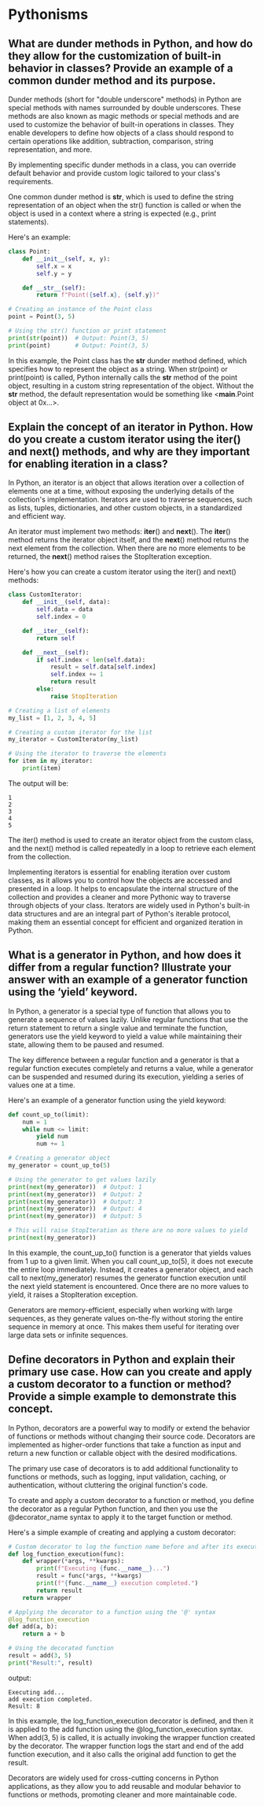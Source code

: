 # Pythonisms

## What are dunder methods in Python, and how do they allow for the customization of built-in behavior in classes? Provide an example of a common dunder method and its purpose.

Dunder methods (short for "double underscore" methods) in Python are special methods with names surrounded by double underscores. These methods are also known as magic methods or special methods and are used to customize the behavior of built-in operations in classes. They enable developers to define how objects of a class should respond to certain operations like addition, subtraction, comparison, string representation, and more.

By implementing specific dunder methods in a class, you can override default behavior and provide custom logic tailored to your class's requirements.

One common dunder method is __str__, which is used to define the string representation of an object when the str() function is called or when the object is used in a context where a string is expected (e.g., print statements).

Here's an example:

```py
class Point:
    def __init__(self, x, y):
        self.x = x
        self.y = y

    def __str__(self):
        return f"Point({self.x}, {self.y})"

# Creating an instance of the Point class
point = Point(3, 5)

# Using the str() function or print statement
print(str(point))  # Output: Point(3, 5)
print(point)       # Output: Point(3, 5)
```

In this example, the Point class has the __str__ dunder method defined, which specifies how to represent the object as a string. When str(point) or print(point) is called, Python internally calls the __str__ method of the point object, resulting in a custom string representation of the object. Without the __str__ method, the default representation would be something like <__main__.Point object at 0x...>.

## Explain the concept of an iterator in Python. How do you create a custom iterator using the iter() and next() methods, and why are they important for enabling iteration in a class?

In Python, an iterator is an object that allows iteration over a collection of elements one at a time, without exposing the underlying details of the collection's implementation. Iterators are used to traverse sequences, such as lists, tuples, dictionaries, and other custom objects, in a standardized and efficient way.

An iterator must implement two methods: __iter__() and __next__(). The __iter__() method returns the iterator object itself, and the __next__() method returns the next element from the collection. When there are no more elements to be returned, the __next__() method raises the StopIteration exception.

Here's how you can create a custom iterator using the iter() and next() methods:

```py
class CustomIterator:
    def __init__(self, data):
        self.data = data
        self.index = 0

    def __iter__(self):
        return self

    def __next__(self):
        if self.index < len(self.data):
            result = self.data[self.index]
            self.index += 1
            return result
        else:
            raise StopIteration

# Creating a list of elements
my_list = [1, 2, 3, 4, 5]

# Creating a custom iterator for the list
my_iterator = CustomIterator(my_list)

# Using the iterator to traverse the elements
for item in my_iterator:
    print(item)

```

The output will be:

```
1
2
3
4
5
```

The iter() method is used to create an iterator object from the custom class, and the next() method is called repeatedly in a loop to retrieve each element from the collection.

Implementing iterators is essential for enabling iteration over custom classes, as it allows you to control how the objects are accessed and presented in a loop. It helps to encapsulate the internal structure of the collection and provides a cleaner and more Pythonic way to traverse through objects of your class. Iterators are widely used in Python's built-in data structures and are an integral part of Python's iterable protocol, making them an essential concept for efficient and organized iteration in Python.

## What is a generator in Python, and how does it differ from a regular function? Illustrate your answer with an example of a generator function using the ‘yield’ keyword.

In Python, a generator is a special type of function that allows you to generate a sequence of values lazily. Unlike regular functions that use the return statement to return a single value and terminate the function, generators use the yield keyword to yield a value while maintaining their state, allowing them to be paused and resumed.

The key difference between a regular function and a generator is that a regular function executes completely and returns a value, while a generator can be suspended and resumed during its execution, yielding a series of values one at a time.

Here's an example of a generator function using the yield keyword:

```py
def count_up_to(limit):
    num = 1
    while num <= limit:
        yield num
        num += 1

# Creating a generator object
my_generator = count_up_to(5)

# Using the generator to get values lazily
print(next(my_generator))  # Output: 1
print(next(my_generator))  # Output: 2
print(next(my_generator))  # Output: 3
print(next(my_generator))  # Output: 4
print(next(my_generator))  # Output: 5

# This will raise StopIteration as there are no more values to yield
print(next(my_generator))
```

In this example, the count_up_to() function is a generator that yields values from 1 up to a given limit. When you call count_up_to(5), it does not execute the entire loop immediately. Instead, it creates a generator object, and each call to next(my_generator) resumes the generator function execution until the next yield statement is encountered. Once there are no more values to yield, it raises a StopIteration exception.

Generators are memory-efficient, especially when working with large sequences, as they generate values on-the-fly without storing the entire sequence in memory at once. This makes them useful for iterating over large data sets or infinite sequences.

## Define decorators in Python and explain their primary use case. How can you create and apply a custom decorator to a function or method? Provide a simple example to demonstrate this concept.

In Python, decorators are a powerful way to modify or extend the behavior of functions or methods without changing their source code. Decorators are implemented as higher-order functions that take a function as input and return a new function or callable object with the desired modifications.

The primary use case of decorators is to add additional functionality to functions or methods, such as logging, input validation, caching, or authentication, without cluttering the original function's code.

To create and apply a custom decorator to a function or method, you define the decorator as a regular Python function, and then you use the @decorator_name syntax to apply it to the target function or method.

Here's a simple example of creating and applying a custom decorator:

```py
# Custom decorator to log the function name before and after its execution
def log_function_execution(func):
    def wrapper(*args, **kwargs):
        print(f"Executing {func.__name__}...")
        result = func(*args, **kwargs)
        print(f"{func.__name__} execution completed.")
        return result
    return wrapper

# Applying the decorator to a function using the '@' syntax
@log_function_execution
def add(a, b):
    return a + b

# Using the decorated function
result = add(3, 5)
print("Result:", result)
```

output:
 
```
Executing add...
add execution completed.
Result: 8
```

In this example, the log_function_execution decorator is defined, and then it is applied to the add function using the @log_function_execution syntax. When add(3, 5) is called, it is actually invoking the wrapper function created by the decorator. The wrapper function logs the start and end of the add function execution, and it also calls the original add function to get the result.

Decorators are widely used for cross-cutting concerns in Python applications, as they allow you to add reusable and modular behavior to functions or methods, promoting cleaner and more maintainable code.